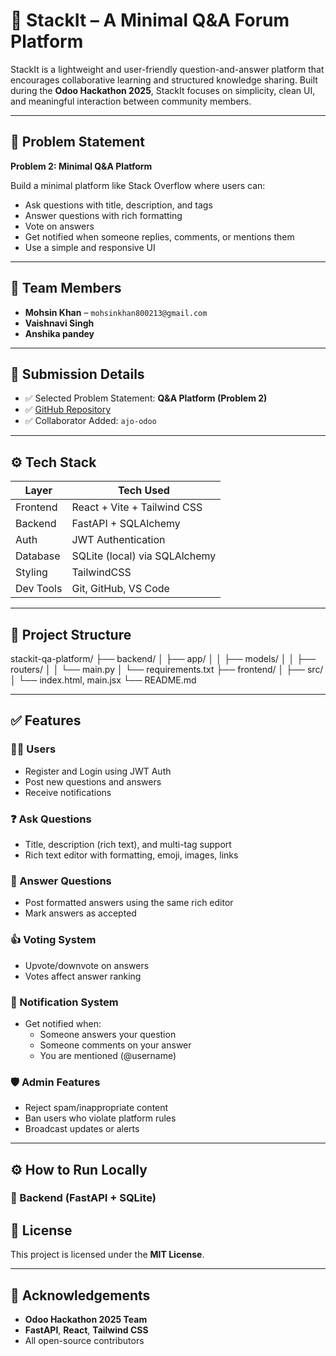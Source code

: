 # 🧠 StackIt – A Minimal Q&A Forum Platform

StackIt is a lightweight and user-friendly question-and-answer platform that encourages collaborative learning and structured knowledge sharing. Built during the **Odoo Hackathon 2025**, StackIt focuses on simplicity, clean UI, and meaningful interaction between community members.

---

## 🚀 Problem Statement

**Problem 2: Minimal Q&A Platform**

Build a minimal platform like Stack Overflow where users can:
- Ask questions with title, description, and tags
- Answer questions with rich formatting
- Vote on answers
- Get notified when someone replies, comments, or mentions them
- Use a simple and responsive UI

---

## 👥 Team Members

- **Mohsin Khan** – `mohsinkhan800213@gmail.com`
- **Vaishnavi Singh**
- **Anshika pandey**

---

## 🔗 Submission Details

- ✅ Selected Problem Statement: **Q&A Platform (Problem 2)**
- ✅ [GitHub Repository](https://github.com/mohsinkhan85090/stackit-qa-platform)
- ✅ Collaborator Added: `ajo-odoo`

---

## ⚙️ Tech Stack

| Layer       | Tech Used                      |
|-------------|-------------------------------|
| Frontend    | React + Vite + Tailwind CSS   |
| Backend     | FastAPI + SQLAlchemy          |
| Auth        | JWT Authentication            |
| Database    | SQLite (local) via SQLAlchemy |
| Styling     | TailwindCSS                   |
| Dev Tools   | Git, GitHub, VS Code          |

---

## 📂 Project Structure

stackit-qa-platform/
├── backend/
│ ├── app/
│ │ ├── models/
│ │ ├── routers/
│ │ └── main.py
│ └── requirements.txt
├── frontend/
│ ├── src/
│ └── index.html, main.jsx
└── README.md


---

## ✅ Features

### 🧑‍💻 Users
- Register and Login using JWT Auth
- Post new questions and answers
- Receive notifications

### ❓ Ask Questions
- Title, description (rich text), and multi-tag support
- Rich text editor with formatting, emoji, images, links

### 📝 Answer Questions
- Post formatted answers using the same rich editor
- Mark answers as accepted

### 👍 Voting System
- Upvote/downvote on answers
- Votes affect answer ranking

### 🔔 Notification System
- Get notified when:
  - Someone answers your question
  - Someone comments on your answer
  - You are mentioned (@username)

### 🛡️ Admin Features
- Reject spam/inappropriate content
- Ban users who violate platform rules
- Broadcast updates or alerts

---

## ⚙️ How to Run Locally

### 🔧 Backend (FastAPI + SQLite)


## 📄 License

This project is licensed under the **MIT License**.

---

## 🙏 Acknowledgements

- **Odoo Hackathon 2025 Team**  
- **FastAPI**, **React**, **Tailwind CSS**  
- All open-source contributors
